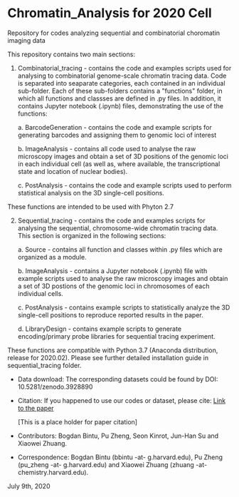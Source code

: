 # Chromatin_Analysis for 2020 Cell

Repository for codes analyzing sequential and combinatorial choromatin imaging data

This repository contains two main sections:

1. Combinatorial_tracing - contains the code and examples scripts used for analysing to combinatorial genome-scale chromatin tracing data. Code is separated into seaparate categories, each contained in an individual sub-folder. Each of these sub-folders contains a "functions" folder, in which all functions and classses are defined in .py files. In addition, it contains Jupyter notebook (.ipynb) files, demonstrating the use of the functions:

   a. BarcodeGeneration - contains the code and example scripts for generating barcodes and assigning them to genomic loci of interest

   b. ImageAnalysis - contains all code used to analyse the raw microscopy images and obtain a set of 3D positions of the genomic loci in each individual cell (as well as, where available, the transcriptional state and location of nuclear bodies).
   
   c. PostAnalysis - contains the code and example scripts used to perform statistical analysis on the 3D single-cell positions.

These functions are intended to be used with Phyton 2.7

2. Sequential_tracing - contains the code and examples scripts for analysing the sequential, chromosome-wide chromatin tracing data. This section is organized in the following sections: 

    a. Source - contains all function and classes within .py files which are organized as a module.

    b. ImageAnalysis - contains a Jupyter notebook (.ipynb) file with example scripts used to analyse the raw microscopy images and obtain a set of 3D postions of the genomic loci in chromosomes of each individual cells.

    c. PostAnalysis - contains example scripts to statistically analyze the 3D single-cell positions to reproduce reported results in the paper. 
    
    d. LibraryDesign - contains example scripts to generate encoding/primary probe libraries for sequential tracing experiment. 

These functions are compatible with Python 3.7 (Anaconda distribution, release for 2020.02). Please see further detailed installation guide in sequential_tracing folder. 


* Data download: The corresponding datasets could be found by DOI: 10.5281/zenodo.3928890

* Citation: If you happened to use our codes or dataset, please cite: [Link to the paper]()

    [This is a place holder for paper citation]

* Contributors: Bogdan Bintu, Pu Zheng, Seon Kinrot, Jun-Han Su and Xiaowei Zhuang.

* Correspondence: Bogdan Bintu (bbintu -at- g.harvard.edu), Pu Zheng (pu_zheng -at- g.harvard.edu) and Xiaowei Zhuang (zhuang -at- chemistry.harvard.edu).

July 9th, 2020
